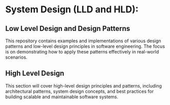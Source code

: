 # System Design (LLD and HLD):
## Low Level Design and Design Patterns
This repository contains examples and implementations of various design patterns and low-level design principles in software engineering. The focus is on demonstrating how to apply these patterns effectively in real-world scenarios.

## High Level Design
This section will cover high-level design principles and patterns, including architectural patterns, system design concepts, and best practices for building scalable and maintainable software systems.